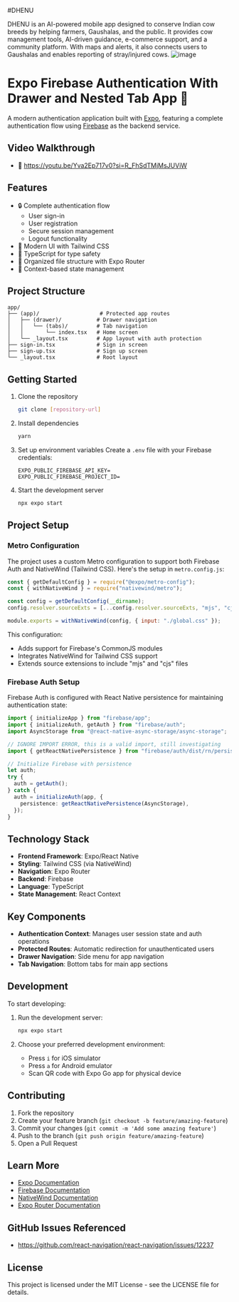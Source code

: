 #DHENU

DHENU is an AI-powered mobile app designed to conserve Indian cow breeds by helping farmers, Gaushalas, and the public. It provides cow management tools, AI-driven guidance, e-commerce support, and a community platform. With maps and alerts, it also connects users to Gaushalas and enables reporting of stray/injured cows.
![image](https://github.com/user-attachments/assets/47234388-d071-44cb-a495-4ed1c7092de5)





# Expo Firebase Authentication With Drawer and Nested Tab App 🔐

A modern authentication application built with [Expo](https://expo.dev), featuring a complete authentication flow using [Firebase](https://firebase.google.com/docs) as the backend service.

## Video Walkthrough
- 🎥 https://youtu.be/Yva2Ep717v0?si=R_FhSdTMjMsJUViW

## Features

- 🔒 Complete authentication flow
  - User sign-in
  - User registration
  - Secure session management
  - Logout functionality
- 📱 Modern UI with Tailwind CSS
- 🎯 TypeScript for type safety
- 📁 Organized file structure with Expo Router
- 🔄 Context-based state management

## Project Structure

```
app/
├── (app)/                   # Protected app routes
│   ├── (drawer)/           # Drawer navigation
│   │   └── (tabs)/         # Tab navigation
│   │       └── index.tsx   # Home screen
│   └── _layout.tsx         # App layout with auth protection
├── sign-in.tsx             # Sign in screen
├── sign-up.tsx             # Sign up screen
└── _layout.tsx             # Root layout
```

## Getting Started

1. Clone the repository

   ```bash
   git clone [repository-url]
   ```

2. Install dependencies

   ```bash
   yarn
   ```

3. Set up environment variables
   Create a `.env` file with your Firebase credentials:

   ```env
   EXPO_PUBLIC_FIREBASE_API_KEY=
   EXPO_PUBLIC_FIREBASE_PROJECT_ID=
   ```

4. Start the development server
   ```bash
   npx expo start
   ```

## Project Setup

### Metro Configuration

The project uses a custom Metro configuration to support both Firebase Auth and NativeWind (Tailwind CSS). Here's the setup in `metro.config.js`:

```javascript
const { getDefaultConfig } = require("@expo/metro-config");
const { withNativeWind } = require("nativewind/metro");

const config = getDefaultConfig(__dirname);
config.resolver.sourceExts = [...config.resolver.sourceExts, "mjs", "cjs"];

module.exports = withNativeWind(config, { input: "./global.css" });
```

This configuration:

- Adds support for Firebase's CommonJS modules
- Integrates NativeWind for Tailwind CSS support
- Extends source extensions to include "mjs" and "cjs" files

### Firebase Auth Setup

Firebase Auth is configured with React Native persistence for maintaining authentication state:

```typescript
import { initializeApp } from "firebase/app";
import { initializeAuth, getAuth } from "firebase/auth";
import AsyncStorage from "@react-native-async-storage/async-storage";

// IGNORE IMPORT ERROR, this is a valid import, still investigating
import { getReactNativePersistence } from "firebase/auth/dist/rn/persistence";

// Initialize Firebase with persistence
let auth;
try {
  auth = getAuth();
} catch {
  auth = initializeAuth(app, {
    persistence: getReactNativePersistence(AsyncStorage),
  });
}
```

## Technology Stack

- **Frontend Framework**: Expo/React Native
- **Styling**: Tailwind CSS (via NativeWind)
- **Navigation**: Expo Router
- **Backend**: Firebase
- **Language**: TypeScript
- **State Management**: React Context

## Key Components

- **Authentication Context**: Manages user session state and auth operations
- **Protected Routes**: Automatic redirection for unauthenticated users
- **Drawer Navigation**: Side menu for app navigation
- **Tab Navigation**: Bottom tabs for main app sections

## Development

To start developing:

1. Run the development server:

   ```bash
   npx expo start
   ```

2. Choose your preferred development environment:
   - Press `i` for iOS simulator
   - Press `a` for Android emulator
   - Scan QR code with Expo Go app for physical device

## Contributing

1. Fork the repository
2. Create your feature branch (`git checkout -b feature/amazing-feature`)
3. Commit your changes (`git commit -m 'Add some amazing feature'`)
4. Push to the branch (`git push origin feature/amazing-feature`)
5. Open a Pull Request

## Learn More

- [Expo Documentation](https://docs.expo.dev/)
- [Firebase Documentation](https://firebase.google.com/docs)
- [NativeWind Documentation](https://www.nativewind.dev/getting-started/expo-router)
- [Expo Router Documentation](https://docs.expo.dev/router/introduction/)

## GitHub Issues Referenced

- https://github.com/react-navigation/react-navigation/issues/12237

## License

This project is licensed under the MIT License - see the LICENSE file for details.
